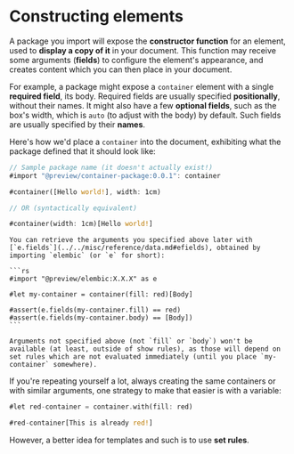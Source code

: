 # Constructing elements

A package you import will expose the **constructor function** for an element, used to **display a copy of it** in your document. This function may receive some arguments (**fields**) to configure the element's appearance, and creates content which you can then place in your document.

For example, a package might expose a `container` element with a single **required field**, its body. Required fields are usually specified **positionally**, without their names. It might also have a few **optional fields**, such as the box's width, which is `auto` (to adjust with the body) by default. Such fields are usually specified by their **names**.

Here's how we'd place a `container` into the document, exhibiting what the package defined that it should look like:

```rs
// Sample package name (it doesn't actually exist!)
#import "@preview/container-package:0.0.1": container

#container([Hello world!], width: 1cm)

// OR (syntactically equivalent)

#container(width: 1cm)[Hello world!]
```

````admonish tip
You can retrieve the arguments you specified above later with [`e.fields`](../../misc/reference/data.md#efields), obtained by importing `elembic` (or `e` for short):

```rs
#import "@preview/elembic:X.X.X" as e

#let my-container = container(fill: red)[Body]

#assert(e.fields(my-container.fill) == red)
#assert(e.fields(my-container.body) == [Body])
```

Arguments not specified above (not `fill` or `body`) won't be available (at least, outside of show rules), as those will depend on set rules which are not evaluated immediately (until you place `my-container` somewhere).
````

If you're repeating yourself a lot, always creating the same containers or with similar arguments, one strategy to make that easier is with a variable:

```rs
#let red-container = container.with(fill: red)

#red-container[This is already red!]
```

However, a better idea for templates and such is to use **set rules**.
